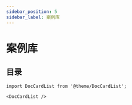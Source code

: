 ```yaml
---
sidebar_position: 5
sidebar_label: 案例库
---
```


# 案例库


## 目录

```mdx-code-block
import DocCardList from '@theme/DocCardList';

<DocCardList />
```

